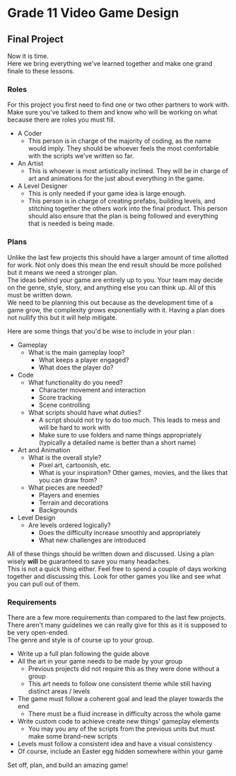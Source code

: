 # Grade 11 Video Game Design

## Final Project

Now it is time.\
Here we bring everything we've learned together and make one grand finale to these lessons.

### Roles

For this project you first need to find one or two other partners to work with. Make sure you've talked to them and know who will be working on what because there are roles you must fill.

* A Coder
	* This person is in charge of the majority of coding, as the name would imply. They should be whoever feels the most comfortable with the scripts we've written so far.
* An Artist
	* This is whoever is most artistically inclined. They will be in charge of art and animations for the just about everything in the game.
* A Level Designer
	* This is only needed if your game idea is large enough.
	* This person is in charge of creating prefabs, building levels, and stitching together the others work into the final product. This person should also ensure that the plan is being followed and everything that is needed is being made.

### Plans

Unlike the last few projects this should have a larger amount of time allotted for work. Not only does this mean the end result should be more polished but it means we need a stronger plan.\
The ideas behind your game are entirely up to you. Your team may decide on the genre, style, story, and anything else you can think up. All of this must be written down.\
We need to be planning this out because as the development time of a game grow, the complexity grows exponentially with it. Having a plan does not nullify this but it will help mitigate.

Here are some things that you'd be wise to include in your plan :

* Gameplay
	* What is the main gameplay loop?
		* What keeps a player engaged?
		* What does the player do?
* Code
	* What functionality do you need?
		* Character movement and interaction
		* Score tracking
		* Scene controlling
	* What scripts should have what duties?
		* A script should not try to do too much. This leads to mess and will be hard to work with
		* Make sure to use folders and name things appropriately (typically a detailed name is better than a short name)
* Art and Animation
	* What is the overall style?
		* Pixel art, cartoonish, etc.
		* What is your inspiration? Other games, movies, and the likes that you can draw from?
	* What pieces are needed?
		* Players and enemies
		* Terrain and decorations
		* Backgrounds
* Level Design
	* Are levels ordered logically?
		* Does the difficulty increase smoothly and appropriately
		* What new challenges are introduced

All of these things should be written down and discussed. Using a plan wisely **will** be guaranteed to save you many headaches.\
This is not a quick thing either. Feel free to spend a couple of days working together and discussing this. Look for other games you like and see what you can pull out of them.

### Requirements

There are a few more requirements than compared to the last few projects. There aren't many guidelines we can really give for this as it is supposed to be very open-ended.\
The genre and style is of course up to your group.

* Write up a full plan following the guide above
* All the art in your game needs to be made by your group
	* Previous projects did not require this as they were done without a group
	* This art needs to follow one consistent theme while still having distinct areas / levels
* The game must follow a coherent goal and lead the player towards the end
	* There must be a fluid increase in difficulty across the whole game
* Write custom code to achieve create new things' gameplay elements
	* You may you any of the scripts from the previous units but must make some brand-new scripts
* Levels must follow a consistent idea and have a visual consistency
* Of course, include an Easter egg hidden somewhere within your game

Set off, plan, and build an amazing game!